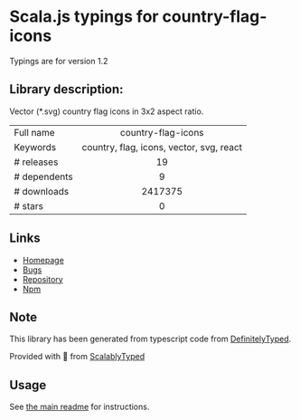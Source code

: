 
# Scala.js typings for country-flag-icons

Typings are for version 1.2

## Library description:
Vector (*.svg) country flag icons in 3x2 aspect ratio.

|                    |                 |
| ------------------ | :-------------: |
| Full name          | country-flag-icons |
| Keywords           | country, flag, icons, vector, svg, react |
| # releases         | 19 |
| # dependents       | 9 |
| # downloads        | 2417375 |
| # stars            | 0 |

## Links
- [Homepage](https://gitlab.com/catamphetamine/country-flag-icons#readme)
- [Bugs](https://gitlab.com/catamphetamine/country-flag-icons/issues)
- [Repository](https://gitlab.com/catamphetamine/country-flag-icons)
- [Npm](https://www.npmjs.com/package/country-flag-icons)
    


## Note
This library has been generated from typescript code from [DefinitelyTyped](https://definitelytyped.org).

Provided with :purple_heart: from [ScalablyTyped](https://github.com/oyvindberg/ScalablyTyped)

## Usage
See [the main readme](../../readme.md) for instructions.



